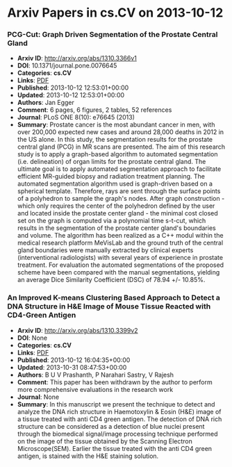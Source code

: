 # Arxiv Papers in cs.CV on 2013-10-12
### PCG-Cut: Graph Driven Segmentation of the Prostate Central Gland
- **Arxiv ID**: http://arxiv.org/abs/1310.3366v1
- **DOI**: 10.1371/journal.pone.0076645
- **Categories**: **cs.CV**
- **Links**: [PDF](http://arxiv.org/pdf/1310.3366v1)
- **Published**: 2013-10-12 12:53:01+00:00
- **Updated**: 2013-10-12 12:53:01+00:00
- **Authors**: Jan Egger
- **Comment**: 6 pages, 6 figures, 2 tables, 52 references
- **Journal**: PLoS ONE 8(10): e76645 (2013)
- **Summary**: Prostate cancer is the most abundant cancer in men, with over 200,000 expected new cases and around 28,000 deaths in 2012 in the US alone. In this study, the segmentation results for the prostate central gland (PCG) in MR scans are presented. The aim of this research study is to apply a graph-based algorithm to automated segmentation (i.e. delineation) of organ limits for the prostate central gland. The ultimate goal is to apply automated segmentation approach to facilitate efficient MR-guided biopsy and radiation treatment planning. The automated segmentation algorithm used is graph-driven based on a spherical template. Therefore, rays are sent through the surface points of a polyhedron to sample the graph's nodes. After graph construction - which only requires the center of the polyhedron defined by the user and located inside the prostate center gland - the minimal cost closed set on the graph is computed via a polynomial time s-t-cut, which results in the segmentation of the prostate center gland's boundaries and volume. The algorithm has been realized as a C++ modul within the medical research platform MeVisLab and the ground truth of the central gland boundaries were manually extracted by clinical experts (interventional radiologists) with several years of experience in prostate treatment. For evaluation the automated segmentations of the proposed scheme have been compared with the manual segmentations, yielding an average Dice Similarity Coefficient (DSC) of 78.94 +/- 10.85%.



### An Improved K-means Clustering Based Approach to Detect a DNA Structure in H&E Image of Mouse Tissue Reacted with CD4-Green Antigen
- **Arxiv ID**: http://arxiv.org/abs/1310.3399v2
- **DOI**: None
- **Categories**: **cs.CV**
- **Links**: [PDF](http://arxiv.org/pdf/1310.3399v2)
- **Published**: 2013-10-12 16:04:35+00:00
- **Updated**: 2013-10-31 08:47:53+00:00
- **Authors**: B U V Prashanth, P Narahari Sastry, V Rajesh
- **Comment**: This paper has been withdrawn by the author to perform more
  comprehensive evaluations in the research work
- **Journal**: None
- **Summary**: In this manuscript we present the technique to detect and analyze the DNA rich structure in Haemotoxylin & Eosin (H&E) image of a tissue treated with anti CD4 green antigen. The detection of DNA rich structure can be considered as a detection of blue nuclei present through the biomedical signal/image processing technique performed on the image of the tissue obtained by the Scanning Electron Microscope(SEM). Earlier the tissue treated with the anti CD4 green antigen, is stained with the H&E staining solution.



